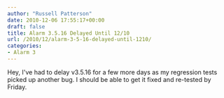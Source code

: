 ```yaml
---
author: "Russell Patterson"
date: 2010-12-06 17:55:17+00:00
draft: false
title: Alarm 3.5.16 Delayed Until 12/10
url: /2010/12/alarm-3-5-16-delayed-until-1210/
categories:
- Alarm 3
---
```


Hey, I've had to delay v3.5.16 for a few more days as my regression tests picked up another bug. I should be able to get it fixed and re-tested by Friday.
